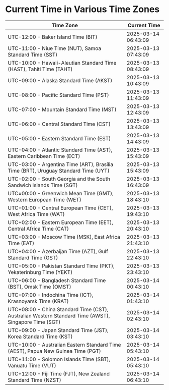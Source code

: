 # Current Time in Various Time Zones

| Time Zone | Current Time |
|-----------|--------------|
| UTC-12:00 - Baker Island Time (BIT) | 2025-03-14 06:43:09 |
| UTC-11:00 - Niue Time (NUT), Samoa Standard Time (SST) | 2025-03-13 07:43:09 |
| UTC-10:00 - Hawaii-Aleutian Standard Time (HAST), Tahiti Time (TAHT) | 2025-03-13 08:43:09 |
| UTC-09:00 - Alaska Standard Time (AKST) | 2025-03-13 10:43:09 |
| UTC-08:00 - Pacific Standard Time (PST) | 2025-03-13 11:43:09 |
| UTC-07:00 - Mountain Standard Time (MST) | 2025-03-13 12:43:09 |
| UTC-06:00 - Central Standard Time (CST) | 2025-03-13 13:43:09 |
| UTC-05:00 - Eastern Standard Time (EST) | 2025-03-13 14:43:09 |
| UTC-04:00 - Atlantic Standard Time (AST), Eastern Caribbean Time (ECT) | 2025-03-13 15:43:09 |
| UTC-03:00 - Argentina Time (ART), Brasília Time (BRT), Uruguay Standard Time (UYT) | 2025-03-13 15:43:09 |
| UTC-02:00 - South Georgia and the South Sandwich Islands Time (SGT) | 2025-03-13 16:43:09 |
| UTC±00:00 - Greenwich Mean Time (GMT), Western European Time (WET) | 2025-03-13 18:43:10 |
| UTC+01:00 - Central European Time (CET), West Africa Time (WAT) | 2025-03-13 19:43:10 |
| UTC+02:00 - Eastern European Time (EET), Central Africa Time (CAT) | 2025-03-13 20:43:10 |
| UTC+03:00 - Moscow Time (MSK), East Africa Time (EAT) | 2025-03-13 21:43:10 |
| UTC+04:00 - Azerbaijan Time (AZT), Gulf Standard Time (GST) | 2025-03-13 22:43:10 |
| UTC+05:00 - Pakistan Standard Time (PKT), Yekaterinburg Time (YEKT) | 2025-03-13 23:43:10 |
| UTC+06:00 - Bangladesh Standard Time (BST), Omsk Time (OMST) | 2025-03-14 00:43:10 |
| UTC+07:00 - Indochina Time (ICT), Krasnoyarsk Time (KRAT) | 2025-03-14 01:43:10 |
| UTC+08:00 - China Standard Time (CST), Australian Western Standard Time (AWST), Singapore Time (SGT) | 2025-03-14 02:43:10 |
| UTC+09:00 - Japan Standard Time (JST), Korea Standard Time (KST) | 2025-03-14 03:43:10 |
| UTC+10:00 - Australian Eastern Standard Time (AEST), Papua New Guinea Time (PGT) | 2025-03-14 05:43:10 |
| UTC+11:00 - Solomon Islands Time (SBT), Vanuatu Time (VUT) | 2025-03-14 05:43:10 |
| UTC+12:00 - Fiji Time (FJT), New Zealand Standard Time (NZST) | 2025-03-14 06:43:10 |
